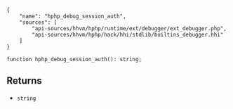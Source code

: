 ``` yamlmeta
{
    "name": "hphp_debug_session_auth",
    "sources": [
        "api-sources/hhvm/hphp/runtime/ext/debugger/ext_debugger.php",
        "api-sources/hhvm/hphp/hack/hhi/stdlib/builtins_debugger.hhi"
    ]
}
```




``` Hack
function hphp_debug_session_auth(): string;
```




## Returns




+ ` string `
<!-- HHAPIDOC -->
